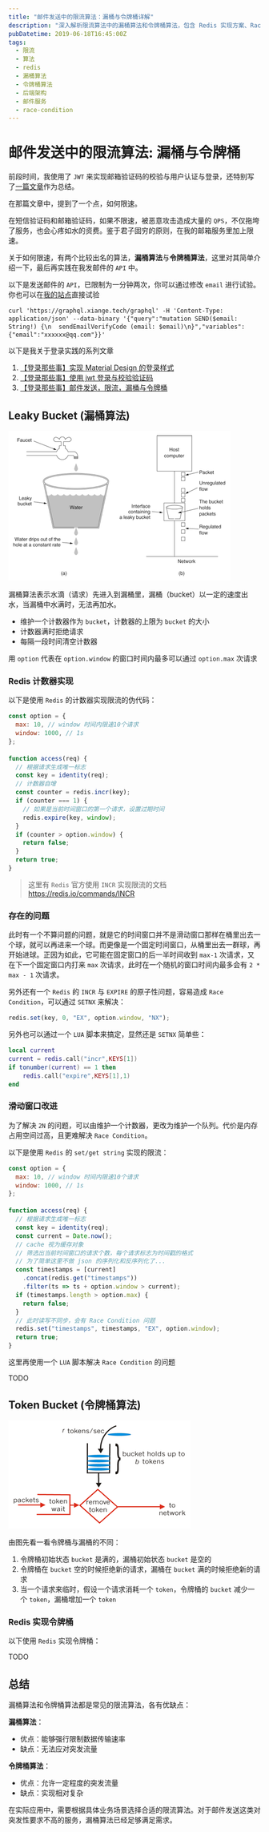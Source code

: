 ```yaml
---
title: "邮件发送中的限流算法：漏桶与令牌桶详解"
description: "深入解析限流算法中的漏桶算法和令牌桶算法，包含 Redis 实现方案、Race Condition 解决方案，以及在邮件发送服务中的实际应用案例"
pubDatetime: 2019-06-18T16:45:00Z
tags:
  - 限流
  - 算法
  - redis
  - 漏桶算法
  - 令牌桶算法
  - 后端架构
  - 邮件服务
  - race-condition
---
```


# 邮件发送中的限流算法: 漏桶与令牌桶

前段时间，我使用了 `JWT` 来实现邮箱验证码的校验与用户认证与登录，还特别写了[一篇文章](https://juejin.im/post/5cc459976fb9a032212cc73b)作为总结。

在那篇文章中，提到了一个点，如何限速。

在短信验证码和邮箱验证码，如果不限速，被恶意攻击造成大量的 `QPS`，不仅拖垮了服务，也会心疼如水的资费。鉴于君子固穷的原则，在我的邮箱服务里加上限速。

关于如何限速，有两个比较出名的算法，**漏桶算法**与**令牌桶算法**，这里对其简单介绍一下，最后再实践在我发邮件的 `API` 中。

<!--more-->

以下是发送邮件的 `API`，已限制为一分钟两次，你可以通过修改 `email` 进行试验。你也可以在[我的站点](https://shici.xiange.tech/register)直接试验

```shell
curl 'https://graphql.xiange.tech/graphql' -H 'Content-Type: application/json' --data-binary '{"query":"mutation SEND($email: String!) {\n  sendEmailVerifyCode (email: $email)\n}","variables":{"email":"xxxxxx@qq.com"}}'
```

以下是我关于登录实践的系列文章

1. [【登录那些事】实现 Material Design 的登录样式](https://juejin.im/post/5cc2d983f265da03a436d6b7)
2. [【登录那些事】使用 jwt 登录与校验验证码](https://juejin.im/post/5cc459976fb9a032212cc73b)
3. [【登录那些事】邮件发送，限流，漏桶与令牌桶](https://juejin.im/post/5cceafe5f265da039d32966d)

## Leaky Bucket (漏桶算法)

![漏桶算法](/src/assets/images/rate-limit/leaky-bucket.png)

漏桶算法表示水滴（请求）先进入到漏桶里，漏桶（bucket）以一定的速度出水，当漏桶中水满时，无法再加水。

- 维护一个计数器作为 `bucket`，计数器的上限为 `bucket` 的大小
- 计数器满时拒绝请求
- 每隔一段时间清空计数器

用 `option` 代表在 `option.window` 的窗口时间内最多可以通过 `option.max` 次请求

### Redis 计数器实现

以下是使用 `Redis` 的计数器实现限流的伪代码：

```javascript
const option = {
  max: 10, // window 时间内限速10个请求
  window: 1000, // 1s
};

function access(req) {
  // 根据请求生成唯一标志
  const key = identity(req);
  // 计数器自增
  const counter = redis.incr(key);
  if (counter === 1) {
    // 如果是当前时间窗口的第一个请求，设置过期时间
    redis.expire(key, window);
  }
  if (counter > option.window) {
    return false;
  }
  return true;
}
```

> 这里有 `Redis` 官方使用 `INCR` 实现限流的文档 https://redis.io/commands/INCR

### 存在的问题

此时有一个不算问题的问题，就是它的时间窗口并不是滑动窗口那样在桶里出去一个球，就可以再进来一个球。而更像是一个固定时间窗口，从桶里出去一群球，再开始进球。正因为如此，它可能在固定窗口的后一半时间收到 `max-1` 次请求，又在下一个固定窗口内打来 `max` 次请求，此时在一个随机的窗口时间内最多会有 `2 * max - 1` 次请求。

另外还有一个 `Redis` 的 `INCR` 与 `EXPIRE` 的原子性问题，容易造成 `Race Condition`，可以通过 `SETNX` 来解决：

```javascript
redis.set(key, 0, "EX", option.window, "NX");
```

另外也可以通过一个 `LUA` 脚本来搞定，显然还是 `SETNX` 简单些：

```lua
local current
current = redis.call("incr",KEYS[1])
if tonumber(current) == 1 then
    redis.call("expire",KEYS[1],1)
end
```

### 滑动窗口改进

为了解决 `2N` 的问题，可以由维护一个计数器，更改为维护一个队列。代价是内存占用空间过高，且更难解决 `Race Condition`。

以下是使用 `Redis` 的 `set/get string` 实现的限流：

```javascript
const option = {
  max: 10, // window 时间内限速10个请求
  window: 1000, // 1s
};

function access(req) {
  // 根据请求生成唯一标志
  const key = identity(req);
  const current = Date.now();
  // cache 视为缓存对象
  // 筛选出当前时间窗口的请求个数，每个请求标志为时间戳的格式
  // 为了简单这里不做 json 的序列化和反序列化了...
  const timestamps = [current]
    .concat(redis.get("timestamps"))
    .filter(ts => ts + option.window > current);
  if (timestamps.length > option.max) {
    return false;
  }
  // 此时读写不同步，会有 Race Condition 问题
  redis.set("timestamps", timestamps, "EX", option.window);
  return true;
}
```

这里再使用一个 `LUA` 脚本解决 `Race Condition` 的问题

TODO

## Token Bucket (令牌桶算法)

![令牌算法](/src/assets/images/rate-limit/token-bucket.png)

由图先看一看令牌桶与漏桶的不同：

1. 令牌桶初始状态 `bucket` 是满的，漏桶初始状态 `bucket` 是空的
2. 令牌桶在 `bucket` 空的时候拒绝新的请求，漏桶在 `bucket` 满的时候拒绝新的请求
3. 当一个请求来临时，假设一个请求消耗一个 `token`，令牌桶的 `bucket` 减少一个 `token`，漏桶增加一个 `token`

### Redis 实现令牌桶

以下使用 `Redis` 实现令牌桶：

TODO

## 总结

漏桶算法和令牌桶算法都是常见的限流算法，各有优缺点：

**漏桶算法**：

- 优点：能够强行限制数据传输速率
- 缺点：无法应对突发流量

**令牌桶算法**：

- 优点：允许一定程度的突发流量
- 缺点：实现相对复杂

在实际应用中，需要根据具体业务场景选择合适的限流算法。对于邮件发送这类对突发性要求不高的服务，漏桶算法已经足够满足需求。
